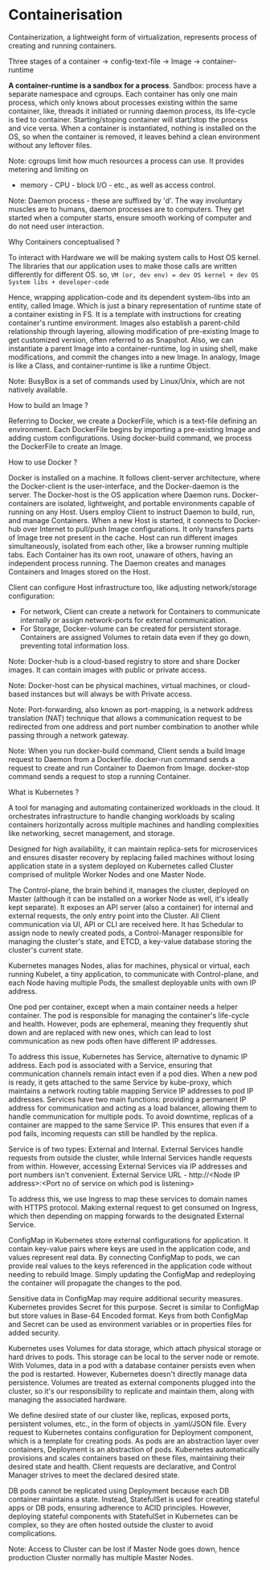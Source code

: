 # Containerisation

Containerization, a lightweight form of virtualization, represents process of creating and running
containers.

Three stages of a container -> config-text-file -> Image -> container-runtime

**A container-runtime is a sandbox for a process**. Sandbox: process have a separate namespace and
cgroups. Each container has only one main process, which only knows about processes existing within
the same container, like, threads it initiated or running daemon process, its life-cycle is tied to
container. Starting/stoping container will start/stop the process and vice versa. When a container
is instantiated, nothing is installed on the OS, so when the container is removed, it leaves behind
a clean environment without any leftover files.

Note: cgroups limit how much resources a process can use. It provides metering and limiting on
- memory - CPU - block I/O - etc., as well as access control.

Note: Daemon process - these are suffixed by 'd'. The way involuntary muscles are to humans,
daemon processes are to computers. They get started when a computer starts, ensure smooth
working of computer and do not need user interaction.

Why Containers conceptualised ?

To interact with Hardware we will be making system calls to Host OS kernel. The libraries that our
application uses to make those calls are written differently for different OS. so,
`VM (or, dev env) = dev OS kernel + dev OS System libs + developer-code`

Hence, wrapping application-code and its dependent system-libs into an entity, called Image. Which
is just a binary representation of runtime state of a container existing in FS. It is a template
with instructions for creating container's runtime environment. Images also establish a
parent-child relationship through layering, allowing modification of pre-existing Image to get
customized version, often referred to as Snapshot. Also, we can instantiate a parent Image into
a container-runtime, log in using shell, make modifications, and commit the changes into a new
Image. In analogy, Image is like a Class, and container-runtime is like a runtime Object.

Note: BusyBox is a set of commands used by Linux/Unix, which are not natively available.

How to build an Image ?

Referring to Docker, we create a DockerFile, which is a text-file defining an environment. Each
DockerFile begins by importing a pre-existing Image and adding custom configurations. Using
docker-build command, we process the DockerFile to create an Image.

How to use Docker ?

Docker is installed on a machine. It follows client-server architecture, where the Docker-client is
the user-interface, and the Docker-daemon is the server. The Docker-host is the OS application
where Daemon runs. Docker-containers are isolated, lightweight, and portable environments capable
of running on any Host. Users employ Client to instruct Daemon to build, run, and manage
Containers. When a new Host is started, it connects to Docker-hub over Internet to pull/push Image
configurations. It only transfers parts of Image tree not present in the cache. Host can run
different images simultaneously, isolated from each other, like a browser running multiple tabs.
Each Container has its own root, unaware of others, having an independent process running. The
Daemon creates and manages Containers and Images stored on the Host.

Client can configure Host infrastructure too, like adjusting network/storage configuration:
- For network, Client can create a network for Containers to communicate internally or assign
network-ports for external communication.
- For Storage, Docker-volume can be created for persistent storage. Containers are assigned Volumes
to retain data even if they go down, preventing total information loss.

Note: Docker-hub is a cloud-based registry to store and share Docker images. It can contain
images with public or private access.

Note: Docker-host can be physical machines, virtual machines, or cloud-based instances but will
always be with Private access.

Note: Port-forwarding, also known as port-mapping, is a network address translation (NAT) technique
that allows a communication request to be redirected from one address and port number combination
to another while passing through a network gateway.

Note: When you run docker-build command, Client sends a build Image request to Daemon from a
Dockerfile. docker-run command sends a request to create and run Container to Daemon from Image.
docker-stop command sends a request to stop a running Container.

What is Kubernetes ?

A tool for managing and automating containerized workloads in the cloud. It orchestrates
infrastructure to handle changing workloads by scaling containers horizontally across
multiple machines and handling complexities like networking, secret management, and storage.

Designed for high availability, it can maintain replica-sets for microservices and ensures disaster
recovery by replacing failed machines without losing application state in a system
deployed on Kubernetes called Cluster comprised of mulitple Worker Nodes and one Master Node.

The Control-plane, the brain behind it, manages the cluster, deployed on Master (although it can be
installed on a worker Node as well, it's ideally kept separate). It exposes an API server (also a
container) for internal and external requests, the only entry point into the Cluster. All Client
communication via UI, API or CLI are received here. It has Schedular to assign node to newly
created pods, a Control-Manager responsible for managing the cluster's state, and ETCD, a key-value
database storing the cluster's current state.

Kubernetes manages Nodes, alias for machines, physical or virtual, each running Kubelet, a tiny
application, to communicate with Control-plane, and each Node having multiple Pods, the smallest
deployable units with own IP address.

One pod per container, except when a main container needs a helper container. The pod is
responsible for managing the container's life-cycle and health. However, pods are ephemeral,
meaning they frequently shut down and are replaced with new ones, which can lead to lost
communication as new pods often have different IP addresses.

To address this issue, Kubernetes has Service, alternative to dynamic IP address. Each pod is
associated with a Service, ensuring that communication channels remain intact even if a pod dies.
When a new pod is ready, it gets attached to the same Service by kube-proxy, which maintains a
network routing table mapping Service IP addresses to pod IP addresses. Services have two main
functions: providing a permanent IP address for communication and acting as a load balancer,
allowing them to handle communication for multiple pods. To avoid downtime, replicas of a container
are mapped to the same Service IP. This ensures that even if a pod fails, incoming requests can
still be handled by the replica.

Service is of two types: External and Internal. External Services handle requests from outside the
cluster, while Internal Services handle requests from within. However, accessing External Services
via IP addresses and port numbers isn't convenient.
External Service URL - http://\<Node IP address>:\<Port no of service on which pod is listening>

To address this, we use Ingress to map these services to domain names with HTTPS protocol. Making
external request to get consumed on Ingress, which then depending on mapping forwards to the
designated External Service.

ConfigMap in Kubernetes store external configurations for application. It contain key-value pairs
where keys are used in the application code, and values represent real data. By connecting
ConfigMap to pods, we can provide real values to the keys referenced in the application code
without needing to rebuild Image. Simply updating the ConfigMap and redeploying the container will
propagate the changes to the pod.

Sensitive data in ConfigMap may require additional security measures. Kubernetes provides Secret
for this purpose. Secret is similar to ConfigMap but store values in Base-64 Encoded format. Keys
from both ConfigMap and Secret can be used as environment variables or in properties files for
added security.

Kubernetes uses Volumes for data storage, which attach physical storage or hard drives to pods.
This storage can be local to the server node or remote. With Volumes, data in a pod with a database
container persists even when the pod is restarted. However, Kubernetes doesn't directly manage data
persistence. Volumes are treated as external components plugged into the cluster, so it's our
responsibility to replicate and maintain them, along with managing the associated hardware.

We define desired state of our cluster like, replicas, exposed ports, persistent volumes, etc., in
the form of objects in .yaml/JSON file. Every request to Kubernetes contains configuration for
Deployment component, which is a template for creating pods. As pods are an abstraction layer over
containers, Deployment is an abstraction of pods. Kubernetes automatically provisions
and scales containers based on these files, maintaining their desired state and health. Client
requests are declarative, and Control Manager strives to meet the declared desired state.

DB pods cannot be replicated using Deployment because each DB container maintains a state. Instead,
StatefulSet is used for creating stateful apps or DB pods, ensuring adherence to ACID principles.
However, deploying stateful components with StatefulSet in Kubernetes can be complex, so they are
often hosted outside the cluster to avoid complications.

Note: Access to Cluster can be lost if Master Node goes down, hence production Cluster normally has
multiple Master Nodes.
